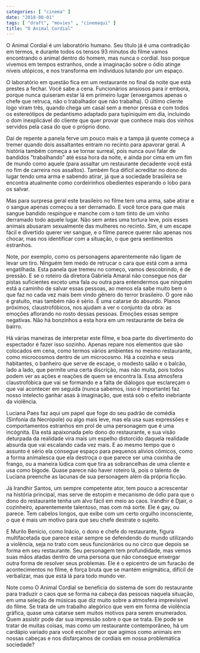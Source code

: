 ```yaml
---
categories: [ "cinema" ]
date: "2018-08-01"
tags: [ "draft", "movies" , "cinemaqui" ]
title: "O Animal Cordial"
---
```

O Animal Cordial é um laboratório humano. Seu título já é uma
contradição em termos, e durante todos os tensos 93 minutos do filme
vamos encontrando o animal dentro do homem, mas nunca o cordial. Isso
porque vivemos em tempos estranhos, onde a imaginação sobre o ódio
atinge níveis utópicos, e nos transforma em indivíduos lutando por
um espaço.

O laboratório em questão fica em um restaurante no final da noite que
está prestes a fechar. Você sabe a cena. Funcionários ansiosos para
ir embora, porque nunca quiseram estar lá em primeiro lugar (enxergamos
apenas o chefe que retruca, não o trabalhador que não trabalha). O
último cliente logo viram três, quando chega um casal sem a menor pressa
e com todos os estereótipos de pedantismo adaptado para tupiniquim
em dia, incluindo o dom inexplicável do cliente que quer provar que
conhece mais dos vinhos servidos pela casa do que o próprio dono.

Daí de repente a panela ferve um pouco mais e a tampa já quente começa
a tremer quando dois assaltantes entram no recinto para apavorar geral. A
história também começa a se tornar surreal, pois nunca ouvi falar de
bandidos "trabalhando" até essa hora da noite, e ainda por cima em um
fim de mundo como aquele (para assaltar um restaurante decadente você
está no fim de carreira nos assaltos). Também fica difícil acreditar
no dono do lugar tendo uma arma e sabendo atirar, já que a sociedade
brasileira se encontra atualmente como cordeirinhos obedientes esperando
o lobo para os salvar.

Mas para surpresa geral este brasileiro no filme tem uma arma, sabe atirar
e o sangue apenas começou a ser derramado. E você torce para que mais
sangue bandido respingue e manche com o tom tinto de um vinho derramado
todo aquele lugar. Não sem antes uma tortura leve, pois esses animais
abusaram sexualmente das mulheres no recinto. Sim, é um escape fácil
e divertido querer ver sangue, e o filme parece querer não apenas nos
chocar, mas nos identificar com a situação, o que gera sentimentos
estranhos.

Note, por exemplo, como os personagens aparentemente não ligam de
levar um tiro. Ninguém tem medo de retrucar o cara que está com a
arma engatilhada. Esta panela que tremeu no começo, vamos descobrindo,
é de pressão. E se o roteiro da diretora Gabriela Amaral não consegue
nos dar pistas suficientes exceto uma fala ou outra para entendermos que
ninguém está a caminho de salvar essas pessoas, ao menos ela sabe muito
bem o que faz no cada vez mais bem vindo gênero do terror brasileiro. O
gore não é gratuito, mas também não é sério. É uma catarse do
absurdo. Planos próximos, claustrofóbicos, nos ajudam a ver o conjunto
da obra: as emoções aflorando no rosto dessas pessoas. Emoções essas
sempre negativas. Não há bonzinhos a esta hora em um restaurante de
beira de bairro.

Há várias maneiras de interpretar este filme, e boa parte do
divertimento do espectador é fazer isso sozinho. Apenas repare nos
elementos que são colocados em cena, como termos vários ambientes
no mesmo restaurante, como microcosmos dentro de um microcosmo. Há a
cozinha e seus habitantes, o banheiro que serve de escape, o modesto
salão e o balcão, lado a lado, que permite uma certa discrição,
mas não muita, pois todos podem ver as ações e reações de quem
se encontra lá. Essa atmosfera claustrofóbica que vai se formando
e a falta de diálogos que esclareçam o que vai acontecer em seguida
(nunca sabemos, isso é importante) faz nosso intelecto ganhar asas à
imaginação, que está sob o efeito inebriante da violência.

Luciana Paes faz aqui um papel que foge do seu padrão de comédia
(Sinfonia da Necrópole) ou algo mais leve, mas ela usa suas expressões
e comportamentos estranhos em prol de uma personagem que é uma
incógnita. Ela está apaixonada pelo dono do restaurante, e sua visão
deturpada da realidade vira mais um espelho distorcido daquela realidade
absurda que vai escalando cada vez mais. E ao mesmo tempo que o assunto
é sério ela consegue espaço para pequenos alívios cômicos, como
a forma animalesca que ela destroça o que parece ser uma coxinha de
frango, ou a maneira lúdica com que tira as sobrancelhas de uma cliente
e usa como bigode. Quase parece não haver roteiro lá, pois o talento de
Luciana preenche as lacunas de sua personagem além da própria ficção.

Já Irandhir Santos, um sempre competente ator, tem pouco a acrescentar
na história principal, mas serve de estopim e mecanismo de ódio para
que o dono do restaurante tenha um alvo fácil em meio ao caos. Irandhir
é Djair, o cozinheiro, aparentemente talentoso, mas com má sorte. Ele
é gay, ou parece. Tem cabelos longos, que exibe com um certo orgulho
inconsciente, o que é mais um motivo para que seu chefe destrate o
sujeito.

E Murilo Benício, como Inácio, o dono e chefe do restaurante, figura
multifacetada que parece estar sempre se defendendo do mundo utilizando a
violência, seja no trato com seus funcionários ou no circo que depois
se forma em seu restaurante. Seu personagem tem profundidade, mas vemos
suas mãos atadas dentro de uma persona que não consegue enxergar outra
forma de resolver seus problemas. Ele é o epicentro de um furacão de
acontecimentos no filme, é força bruta que se mantém enigmática,
difícil de verbalizar, mas que está lá para todo mundo ver.

Note como O Animal Cordial se beneficia do sistema de som do restaurante
para traduzir o caos que se forma na cabeça das pessoas naquela
situação, em uma seleção de músicas que diz muito sobre a atmosfera
imprevisível do filme. Se trata de um trabalho alegórico que vem em
forma de violência gráfica, quase uma catarse sem muitos motivos para
serem enumerados. Quem assistir pode dar sua impressão sobre o que se
trata. Ele pode se tratar de muitas coisas, mas como um restaurante
contemporâneo, há um cardápio variado para você escolher por que
agimos como animais em nossas cabeças e nos disfarçamos de cordiais
em nossa problemática sociedade?

